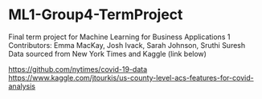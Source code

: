 # ML1-Group4-TermProject
Final term project for Machine Learning for Business Applications 1
Contributors: Emma MacKay, Josh Ivack, Sarah Johnson, Sruthi Suresh
Data sourced from New York Times and Kaggle (link below)

https://github.com/nytimes/covid-19-data
https://www.kaggle.com/jtourkis/us-county-level-acs-features-for-covid-analysis
